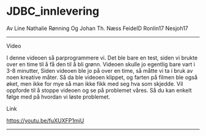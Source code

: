 # JDBC_innlevering


Av        Line Nathalie Rønning Og   Johan Th. Næss 
FeideID   Ronlin17                   Nesjoh17




----------------
Video

I denne videoen så parprogrammere vi. Det ble bare en test, siden vi brukte over en time til å få den til å bli grønn. Videoen skulle jo egentlig bare vart i 3-8 minutter, Siden videoen ble jo på over en time, så måtte vi ta i bruk av noen kreative måter. Så da ble videoen klippet, og farten på filmen ble også øket, men ikke for mye så man ikke fikk med seg hva som skjedde. Vil oppforde til å stoppe videoen og se på problemet våres. Så du kan enkelt følge med på hvordan vi løste problemet.  

Link

https://youtu.be/fuXUXFP1mjU

----------------
